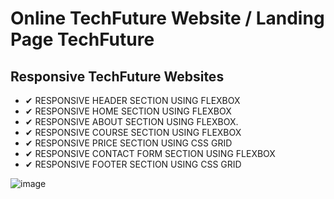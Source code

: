 # Online TechFuture Website / Landing Page TechFuture

<h2>Responsive TechFuture Websites</h2>

<UL>
  <LI>✔ RESPONSIVE HEADER SECTION USING FLEXBOX</LI>
  <LI>✔ RESPONSIVE HOME SECTION USING FLEXBOX</LI>
  <LI>✔ RESPONSIVE ABOUT SECTION USING FLEXBOX.</LI>
  <LI>✔ RESPONSIVE COURSE SECTION USING FLEXBOX</LI>
  <LI>✔ RESPONSIVE PRICE SECTION USING CSS GRID</LI>
  <LI>✔ RESPONSIVE CONTACT FORM SECTION USING FLEXBOX </LI>
  <LI>✔ RESPONSIVE FOOTER SECTION USING CSS GRID </LI>
</UL>




![image](https://user-images.githubusercontent.com/87666164/172044423-b759be19-cdd6-4795-a8c0-93f0dde6cfdd.png)


